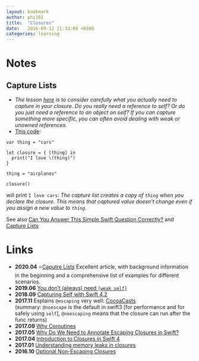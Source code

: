```yaml
---
layout: bookmark
author: phi161
title:  "Closures"
date:   2016-09-12 21:33:00 +0300
categories: learning
---
```


# Notes

## Capture Lists

* *The lesson [here](https://www.objc.io/blog/2018/04/03/caputure-lists/) is to consider carefully what you actually need to capture in your closure. Do you really need a reference to self? Or do you just need a reference to an object on self? If you can capture something more specific, you can often avoid dealing with weak or unowned references.*
* [This code](https://www.raywenderlich.com/762435-swift-interview-questions-and-answers):

```
var thing = "cars"

let closure = { [thing] in
  print("I love \(thing)")
}

thing = "airplanes"

closure()
```
will print `I love cars`: *The capture list creates a copy of `thing` when you declare the closure. This means that captured value doesn't change even if you assign a new value to `thing`*.

See also [Can You Answer This Simple Swift Question Correctly?](https://medium.com/swlh/can-you-answer-this-simple-swift-question-correctly-3d2836cff7b1) and [Capture Lists](https://www.objc.io/blog/2018/04/03/caputure-lists/)

# Links

* **2020.04** ⭐️[Caputre Lists](https://scotteg.github.io/capture-lists) Excellent article, with background information in the beginning and a comprehensive list of examples for different scenarios.
* **2019.06** [You don’t (always) need `[weak self]`](https://medium.com/flawless-app-stories/you-dont-always-need-weak-self-a778bec505ef)
* **2018.09** [Capturing Self with Swift 4.2](https://benscheirman.com/2018/09/capturing-self-with-swift-4-2/)
* **2017.11** Explains `@escaping` very well: [CocoaCasts](https://cocoacasts.com/what-do-escaping-and-noescaping-mean-in-swift-3/)  
(summary: `@noescape` is the default in swift3 [for performance and for safely using `self`], `@noescaping` means that the closure can run after the func returns)
* **2017.09** [Why Coroutines](http://www.figure.ink/blog/2017/9/4/expressive-coroutines)
* **2017.05** [Why Do We Need to Annotate Escaping Closures in Swift?](https://www.andrewcbancroft.com/2017/05/11/why-do-we-need-to-annotate-escaping-closures-in-swift/)
* **2017.04** [Introduction to Closures in Swift 4](https://medium.com/ios-os-x-development/introduction-to-closures-in-swift-3-1d46dfaf8a20#.d8wyvl8cr)
* **2017.01** [Understanding memory leaks in closures](https://medium.com/compileswift/understanding-memory-leaks-in-closures-48207214cba#.8ia4ezx6g)
* **2016.10** [Optional Non-Escaping Closures](https://oleb.net/blog/2016/10/optional-non-escaping-closures/)
